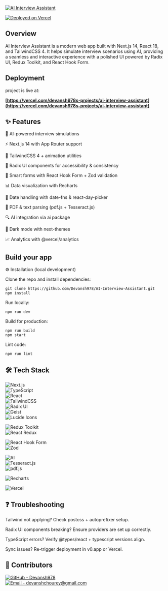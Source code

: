 [![AI Interview Assistant](https://img.shields.io/badge/AI%20Interview%20Assistant-Live%20Demo-1E90FF?style=for-the-badge&logo=react&logoColor=white)](https://ai-interview-assistant-silk.vercel.app/)


[![Deployed on Vercel](https://img.shields.io/badge/Deployed%20on-Vercel-black?style=for-the-badge&logo=vercel)](https://vercel.com/devansh978s-projects/ai-interview-assistant)


## Overview

AI Interview Assistant is a modern web app built with Next.js 14, React 18, and TailwindCSS 4.
It helps simulate interview scenarios using AI, providing a seamless and interactive experience with a polished UI powered by Radix UI, Redux Toolkit, and React Hook Form.

## Deployment

project is live at:

**[https://vercel.com/devansh978s-projects/ai-interview-assistant](https://vercel.com/devansh978s-projects/ai-interview-assistant)**

## ✨ Features

🤖 AI-powered interview simulations

⚡ Next.js 14 with App Router support

🎨 TailwindCSS 4 + animation utilities

🧩 Radix UI components for accessibility & consistency

📝 Smart forms with React Hook Form + Zod validation

📊 Data visualization with Recharts

📅 Date handling with date-fns & react-day-picker

📄 PDF & text parsing (pdf.js + Tesseract.js)

🔍 AI integration via ai package

🌙 Dark mode with next-themes

📈 Analytics with @vercel/analytics

## Build your app

⚙️ Installation (local development)

Clone the repo and install dependencies:
```
git clone https://github.com/Devansh978/AI-Interview-Assistant.git
npm install
```


Run locally:
```
npm run dev
```

Build for production:
```
npm run build
npm start
```

Lint code:
```
npm run lint
```
## 🛠 Tech Stack

![Next.js](https://img.shields.io/badge/Next.js-14-black?style=for-the-badge&logo=next.js)  
![TypeScript](https://img.shields.io/badge/TypeScript-5-blue?style=for-the-badge&logo=typescript)  
![React](https://img.shields.io/badge/React-18-61DAFB?style=for-the-badge&logo=react&logoColor=black)  
![TailwindCSS](https://img.shields.io/badge/TailwindCSS-4-38B2AC?style=for-the-badge&logo=tailwind-css&logoColor=white)  
![Radix UI](https://img.shields.io/badge/Radix%20UI-Accessible%20Components-111?style=for-the-badge&logo=radix-ui)  
![Geist](https://img.shields.io/badge/Geist-Design%20System-black?style=for-the-badge)  
![Lucide Icons](https://img.shields.io/badge/Lucide-Icons-orange?style=for-the-badge&logo=lucide)  

![Redux Toolkit](https://img.shields.io/badge/Redux%20Toolkit-Modern%20Redux-764ABC?style=for-the-badge&logo=redux)  
![React Redux](https://img.shields.io/badge/React%20Redux-State%20Management-764ABC?style=for-the-badge&logo=redux&logoColor=white)  

![React Hook Form](https://img.shields.io/badge/React%20Hook%20Form-Forms%20Made%20Easy-EC5990?style=for-the-badge&logo=reacthookform)  
![Zod](https://img.shields.io/badge/Zod-Schema%20Validation-3066BE?style=for-the-badge)  

![AI](https://img.shields.io/badge/AI-Integration-000?style=for-the-badge&logo=openai)  
![Tesseract.js](https://img.shields.io/badge/Tesseract.js-OCR-5D5D5D?style=for-the-badge)  
![pdf.js](https://img.shields.io/badge/pdf.js-PDF%20Parsing-FF0000?style=for-the-badge&logo=adobeacrobatreader)  

![Recharts](https://img.shields.io/badge/Recharts-Data%20Viz-22B5BF?style=for-the-badge)  

![Vercel](https://img.shields.io/badge/Vercel-Deployment-black?style=for-the-badge&logo=vercel)


## ❓ Troubleshooting

Tailwind not applying? Check postcss + autoprefixer setup.

Radix UI components breaking? Ensure providers are set up correctly.

TypeScript errors? Verify @types/react + typescript versions align.

Sync issues? Re-trigger deployment in v0.app or Vercel.

## 👥 Contributors

[![GitHub - Devansh978](https://img.shields.io/badge/GitHub-Devansh978-black?style=for-the-badge&logo=github)](https://github.com/Devansh978)  
[![Email - devanshchourey@gmail.com](https://img.shields.io/badge/Email-devanshchourey%40gmail.com-red?style=for-the-badge&logo=gmail)](mailto:devanshchourey@gmail.com)



